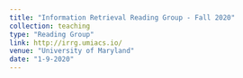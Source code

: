 ```yaml
---
title: "Information Retrieval Reading Group - Fall 2020"
collection: teaching
type: "Reading Group"
link: http://irrg.umiacs.io/
venue: "University of Maryland"
date: "1-9-2020"
---
```


